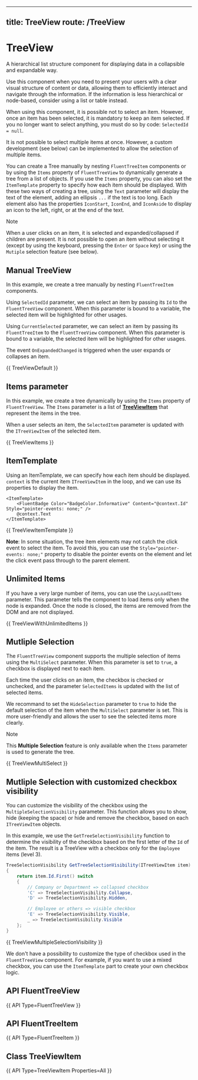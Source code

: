 
---
title: TreeView
route: /TreeView
---

# TreeView

A hierarchical list structure component for displaying data in a collapsible and expandable way.

Use this component when you need to present your users with a clear visual structure of content or data,
allowing them to efficiently interact and navigate through the information.
If the information is less hierarchical or node-based, consider using a list or table instead.

When using this component, it is possible not to select an item.
However, once an item has been selected, it is mandatory to keep an item selected.
If you no longer want to select anything, you must do so by code: `SelectedId = null`.

It is not possible to select multiple items at once. However, a custom development (see below) can be implemented to allow the selection of multiple items.

You can create a Tree manually by nesting `FluentTreeItem` components or by using the `Items` property of `FluentTreeView` to dynamically generate a tree from a list of objects.
If you use the `Items` property, you can also set the `ItemTemplate` property to specify how each item should be displayed.
With these two ways of creating a tree, using the `Text` parameter will display the text of the element, adding an ellipsis `...` if the text is too long.
Each element also has the properties `IconStart`, `IconEnd`, and `IconAside` to display an icon to the left, right, or at the end of the text.

> [!NOTE]
> When a user clicks on an item, it is selected and expanded/collapsed if children are present.
> It is not possible to open an item without selecting it (except by using the keyboard, pressing the `Enter` or `Space` key)
> or using the `Mutiple` selection feature (see below).

## Manual TreeView

In this example, we create a tree manually by nesting `FluentTreeItem` components.

Using `SelectedId` parameter, we can select an item by passing its `Id` to the `FluentTreeView` component.
When this parameter is bound to a variable, the selected item will be highlighted for other usages.

Using `CurrentSelected` parameter, we can select an item by passing its `FluentTreeItem` to the `FluentTreeView` component.
When this parameter is bound to a variable, the selected item will be highlighted for other usages.

The event `OnExpandedChanged` is triggered when the user expands or collapses an item.

{{ TreeViewDefault }}

## Items parameter

In this example, we create a tree dynamically by using the `Items` property of `FluentTreeView`.
The `Items` parameter is a list of [**TreeViewItem**](/TreeView#class-treeviewitem) that represent the items in the tree.

When a user selects an item, the `SelectedItem` parameter is updated with the `ITreeViewItem` of the selected item.

{{ TreeViewItems }}

## ItemTemplate

Using an ItemTemplate, we can specify how each item should be displayed.
`context` is the current item `ITreeViewItem` in the loop, and we can use its properties to display the item.

```razor
<ItemTemplate>
    <FluentBadge Color="BadgeColor.Informative" Content="@context.Id" Style="pointer-events: none;" />
    @context.Text
</ItemTemplate>
```

{{ TreeViewItemTemplate }}

**Note**:
In some situation, the tree item elements may not catch the click event to select the item.
To avoid this, you can use the `Style="pointer-events: none;"` property to disable the pointer events on the element
and let the click event pass through to the parent element.

## Unlimited Items

If you have a very large number of items, you can use the `LazyLoadItems` parameter.
This parameter tells the component to load items only when the node is expanded.
Once the node is closed, the items are removed from the DOM and are not displayed.

{{ TreeViewWithUnlimitedItems }}

## Mutliple Selection

The `FluentTreeView` component supports the multiple selection of items using the `MultiSelect` parameter.
When this parameter is set to `true`, a checkbox is displayed next to each item.

Each time the user clicks on an item, the checkbox is checked or unchecked, and the parameter `SelectedItems`
is updated with the list of selected items.

We recommand to set the `HideSelection` parameter to `true` to hide the default selection of the item when the `MultiSelect`
parameter is set. This is more user-friendly and allows the user to see the selected items more clearly.

> [!NOTE]
> This **Multiple Selection** feature is only available when the `Items` parameter is used to generate the tree.

{{ TreeViewMultiSelect }}


## Mutliple Selection with customized checkbox visibility

You can customize the visibility of the checkbox using the `MultipleSelectionVisibility` parameter.
This function allows you to show, hide (keeping the space) or hide and remove the checkbox, based on each `ITreeViewItem` objects.

In this example, we use the `GetTreeSelectionVisibility` function to determine the visibility of the checkbox based
on the first letter of the `Id` of the item. The result is a TreeView with a checkbox only for the `Employee` items (level 3).

```csharp
TreeSelectionVisibility GetTreeSelectionVisibility(ITreeViewItem item)
{
    return item.Id.First() switch
    {
        // Company or Department => collapsed checkbox
        'C' => TreeSelectionVisibility.Collapse,
        'D' => TreeSelectionVisibility.Hidden,

        // Employee or others => visible checkbox
        'E' => TreeSelectionVisibility.Visible,
        _ => TreeSelectionVisibility.Visible
    };
}
```

{{ TreeViewMultipleSelectionVisibility }}

We don't have a possibility to customize the type of checkbox used in the `FluentTreeView` component.
For example, if you want to use a mixed checkbox, you can use the `ItemTemplate` part to create your own checkbox logic.

## API FluentTreeView

{{ API Type=FluentTreeView }}

## API FluentTreeItem

{{ API Type=FluentTreeItem }}

## Class TreeViewItem

{{ API Type=TreeViewItem Properties=All }}
